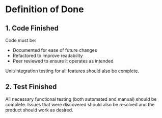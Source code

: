 # **Definition of Done**

## 1. Code Finished
Code must be:
- Documented for ease of future changes
- Refactored to improve readability
- Peer reviewed to ensure it operates as intended

Unit/integration testing for all features should also be complete.

## 2. Test Finished
All necessary functional testing (both automated and manual) should be complete. Issues that were discovered should also be resolved and the product should work as desired. 

